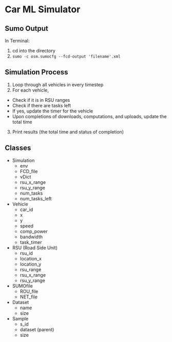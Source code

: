 # Car ML Simulator

## Sumo Output
In Terminal:  
1. cd into the directory
2. ```sumo -c osm.sumocfg --fcd-output 'filename'.xml```

## Simulation Process
1. Loop through all vehicles in every timestep
2. For each vehicle,
  - Check if it is in RSU ranges
  - Check if there are tasks left
  - If yes, update the timer for the vehicle
  - Upon completions of downloads, computations, and uploads, update the total time
3. Print results (the total time and status of completion)

## Classes
- Simulation
  - env
  - FCD_file
  - vDict
  - rsu_x_range
  - rsu_y_range
  - num_tasks
  - num_tasks_left
- Vehicle
  - car_id
  - x
  - y
  - speed
  - comp_power
  - bandwidth
  - task_timer
- RSU (Road Side Unit)
  - rsu_id
  - location_x
  - location_y
  - rsu_range
  - rsu_x_range
  - rsu_y_range
- SUMOfile
  - ROU_file
  - NET_file
- Dataset
  - name
  - size
- Sample
  - s_id
  - dataset (parent)
  - size
